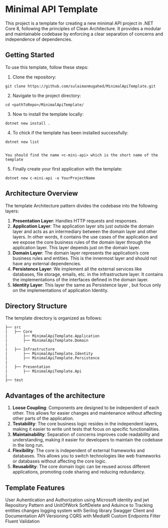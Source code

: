 
# Minimal API Template

This project is a template for creating a new minimal API project in .NET Core 8, following the principles of Clean Architecture. It provides a modular and maintainable codebase by enforcing a clear separation of concerns and independence of dependencies.


## Getting Started

To use this template, follow these steps:

1. Clone the repository:

```
git clone https://github.com/sulaimanmugahed/MinimalApiTemplate.git
```

2. Navigate to the project directory:

```
cd <pathToRepo>/MinimalApiTemplate/
```

3. Now to install the template locally:

```
dotnet new install .
```
4. To chick if the template has been installed successfully:

```
dotnet new list
          
```
 `You should find the name <c-mini-api> which is the short name of the template`
 


5. Finally create your first application with the template:

```
dotnet new c-mini-api -o YourProjectName
```


## Architecture Overview

The template Architecture pattern divides the codebase into the following layers:

1. **Presentation Layer**: Handles HTTP requests and responses.
2. **Application Layer**: The application layer sits just outside the domain layer and acts as an intermediary between the domain layer and other layers. In other words, it contains the use cases of the application and we expose the core business rules of the domain layer through the application layer. This layer depends just on the domain layer.
3. **Domain Layer**: The domain layer represents the application’s core business rules and entities. This is the innermost layer and should not have any external dependencies.
4. **Persistence Layer**: We implement all the external services like databases, file storage, emails, etc. in the infrastructure layer. It contains the implementations of the interfaces defined in the domain layer.
5. **Identity Layer**: This layer the same as Persistence layer , but focus only on the implementations of application Identity.


## Directory Structure

The template directory is organized as follows:

```
├── src
|   ├── Core          
|       ├── MinimalApiTemplate.Application  
|       ├── MinimalApiTemplate.Domain
|    
|   ├── Infrastructure
|       ├── MinimalApiTemplate.Identity
|       ├── MinimalApiTemplate.Persistence
|
|   ├── Presentation
|       ├── MinimalApiTemplate.Api
|
├── test

```


## Advantages of the architecture 

1. **Loose Coupling**:
Components are designed to be independent of each other. This allows for easier changes and maintenance without affecting other parts of the application.
2. **Testability**:
The core business logic resides in the independent layers, making it easier to write unit tests that focus on specific functionalities.
3. **Maintainability**:
Separation of concerns improves code readability and understanding, making it easier for developers to maintain the codebase in the long run.
4. **Flexibility**:
The core is independent of external frameworks and databases. This allows you to switch technologies like web frameworks or databases without affecting the core logic.
5. **Reusability**:
The core domain logic can be reused across different applications, promoting code sharing and reducing redundancy.

## Template Features 
User Auhentication and Authorization using Microsoft identity and jwt
Repository Pattern and UnitOfWork 
SoftDelete and Aduince to Tracking entities changes
logging system with Serilog library
Swagger Client and Documentation
API Versioning
CQRS with MediatR 
Custom Endpoints Filter
Fluent Validation

 
 

